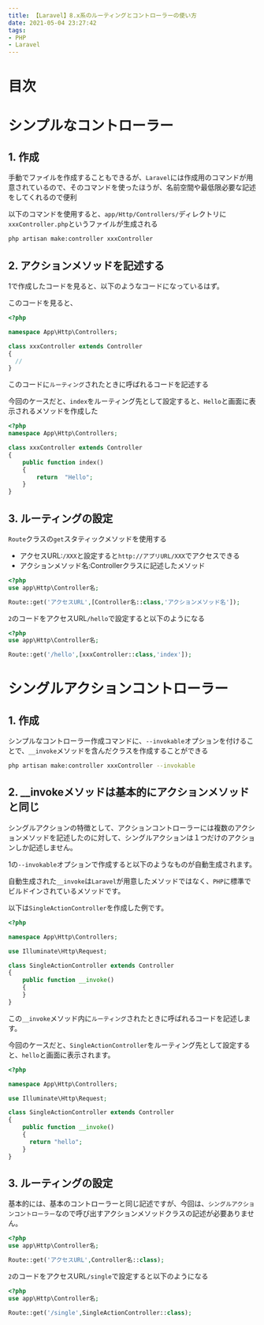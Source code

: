 ```yaml
---
title: 【Laravel】8.x系のルーティングとコントローラーの使い方
date: 2021-05-04 23:27:42
tags:
- PHP
- Laravel
---
```

# 目次
<!-- toc -->
<!-- more -->

# シンプルなコントローラー
## 1. 作成
手動でファイルを作成することもできるが、`Laravel`には作成用のコマンドが用意されているので、そのコマンドを使ったほうが、名前空間や最低限必要な記述をしてくれるので便利

以下のコマンドを使用すると、`app/Http/Controllers/`ディレクトリに`xxxController.php`というファイルが生成される
```bash
php artisan make:controller xxxController
```

## 2. アクションメソッドを記述する
1で作成したコードを見ると、以下のようなコードになっているはず。

このコードを見ると、
```php
<?php

namespace App\Http\Controllers;

class xxxController extends Controller
{
  //
}
```

このコードに`ルーティング`されたときに呼ばれるコードを記述する

今回のケースだと、`index`をルーティング先として設定すると、`Hello`と画面に表示されるメソッドを作成した
```php
<?php
namespace App\Http\Controllers;

class xxxController extends Controller
{
    public function index()
    {
        return  "Hello";
    }
}
```

## 3. ルーティングの設定
`Route`クラスの`get`スタティックメソッドを使用する
- アクセスURL:`/XXX`と設定すると`http://アプリURL/XXX`でアクセスできる
- アクションメソッド名:Controllerクラスに記述したメソッド
```php
<?php
use app\Http\Controller名;

Route::get('アクセスURL',[Controller名::class,'アクションメソッド名']);
```

`2`のコードをアクセスURL`/hello`で設定すると以下のようになる
```php
<?php
use app\Http\Controller名;

Route::get('/hello',[xxxController::class,'index']);
```

# シングルアクションコントローラー
## 1. 作成
シンプルなコントローラー作成コマンドに、`--invokable`オプションを付けることで、`__invoke`メソッドを含んだクラスを作成することができる

```bash
php artisan make:controller xxxController --invokable
```

## 2. __invokeメソッドは基本的にアクションメソッドと同じ
シングルアクションの特徴として、アクションコントローラーには複数のアクションメソッドを記述したのに対して、シングルアクションは１つだけのアクションしか記述しません。

1の`--invokable`オプションで作成すると以下のようなものが自動生成されます。

自動生成された`__invoke`は`Laravel`が用意したメソッドではなく、`PHP`に標準でビルドインされているメソッドです。

以下は`SingleActionController`を作成した例です。
```php
<?php

namespace App\Http\Controllers;

use Illuminate\Http\Request;

class SingleActionController extends Controller
{
    public function __invoke()
    {
    }
}
```

この`__invoke`メソッド内に`ルーティング`されたときに呼ばれるコードを記述します。

今回のケースだと、`SingleActionController`をルーティング先として設定すると、`hello`と画面に表示されます。
```php
<?php

namespace App\Http\Controllers;

use Illuminate\Http\Request;

class SingleActionController extends Controller
{
    public function __invoke()
    {
      return "hello";
    }
}
```

## 3. ルーティングの設定
基本的には、基本のコントローラーと同じ記述ですが、今回は、`シングルアクションコントローラー`なので呼び出すアクションメソッドクラスの記述が必要ありません。

```php
<?php
use app\Http\Controller名;

Route::get('アクセスURL',Controller名::class);
```

`2`のコードをアクセスURL`/single`で設定すると以下のようになる
```php
<?php
use app\Http\Controller名;

Route::get('/single',SingleActionController::class);
```
